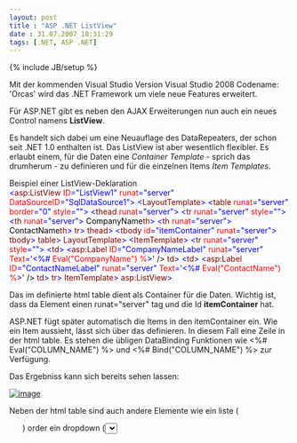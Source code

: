 ```yaml
---
layout: post
title : "ASP .NET ListView"
date : 31.07.2007 18:31:29
tags: [.NET, ASP .NET]
---
```

{% include JB/setup %}

Mit der kommenden Visual Studio Version Visual Studio 2008 Codename: 'Orcas' wird das .NET Framework um viele neue Features erweitert.

Für ASP.NET gibt es neben den AJAX Erweiterungen nun auch ein neues Control namens **ListView**.

Es handelt sich dabei um eine Neuauflage des DataRepeaters, der schon seit .NET 1.0 enthalten ist. Das ListView ist aber wesentlich flexibler. Es erlaubt einem, für die Daten eine *Container Template* - sprich das drumherum - zu definieren und für die einzelnen Items *Item Templates*.

 <div class="wlWriterSmartContent" id="F2210F5F-69EB-4d4c-AFF7-B8A050E9CC72:82a9369c-faf7-4176-8bc2-13c79fa852c7" contenteditable="false" style="padding-right: 0px; display: inline; padding-left: 0px; float: none; padding-bottom: 0px; margin: 0px; padding-top: 0px">Beispiel einer ListView-Deklaration <div><span style="color: #0000FF;"><</span><span style="color: #800000;">asp:ListView </span><span style="color: #FF0000;">ID</span><span style="color: #0000FF;">="ListView1"</span><span style="color: #FF0000;"> runat</span><span style="color: #0000FF;">="server"</span><span style="color: #FF0000;"> DataSourceID</span><span style="color: #0000FF;">="SqlDataSource1"</span><span style="color: #0000FF;">></span><span style="color: #000000;"> </span><span style="color: #0000FF;"><</span><span style="color: #800000;">LayoutTemplate</span><span style="color: #0000FF;">></span><span style="color: #000000;"> </span><span style="color: #0000FF;"><</span><span style="color: #800000;">table </span><span style="color: #FF0000;">runat</span><span style="color: #0000FF;">="server"</span><span style="color: #FF0000;"> border</span><span style="color: #0000FF;">="0"</span><span style="color: #FF0000;"> style</span><span style="color: #0000FF;">=""</span><span style="color: #0000FF;">></span><span style="color: #000000;"> </span><span style="color: #0000FF;"><</span><span style="color: #800000;">thead </span><span style="color: #FF0000;">runat</span><span style="color: #0000FF;">="server"</span><span style="color: #0000FF;">></span><span style="color: #000000;"> </span><span style="color: #0000FF;"><</span><span style="color: #800000;">tr </span><span style="color: #FF0000;">runat</span><span style="color: #0000FF;">="server"</span><span style="color: #FF0000;"> style</span><span style="color: #0000FF;">=""</span><span style="color: #0000FF;">></span><span style="color: #000000;"> </span><span style="color: #0000FF;"><</span><span style="color: #800000;">th </span><span style="color: #FF0000;">runat</span><span style="color: #0000FF;">="server"</span><span style="color: #0000FF;">></span><span style="color: #000000;"> CompanyName</span><span style="color: #0000FF;"></</span><span style="color: #800000;">th</span><span style="color: #0000FF;">></span><span style="color: #000000;"> </span><span style="color: #0000FF;"><</span><span style="color: #800000;">th </span><span style="color: #FF0000;">runat</span><span style="color: #0000FF;">="server"</span><span style="color: #0000FF;">></span><span style="color: #000000;"> ContactName</span><span style="color: #0000FF;"></</span><span style="color: #800000;">th</span><span style="color: #0000FF;">></span><span style="color: #000000;"> </span><span style="color: #0000FF;"></</span><span style="color: #800000;">tr</span><span style="color: #0000FF;">></span><span style="color: #000000;"> </span><span style="color: #0000FF;"></</span><span style="color: #800000;">thead</span><span style="color: #0000FF;">></span><span style="color: #000000;"> </span><span style="color: #0000FF;"><</span><span style="color: #800000;">tbody </span><span style="color: #FF0000;">id</span><span style="color: #0000FF;">="itemContainer"</span><span style="color: #FF0000;"> runat</span><span style="color: #0000FF;">="server"</span><span style="color: #0000FF;">></span><span style="color: #000000;"> </span><span style="color: #0000FF;"></</span><span style="color: #800000;">tbody</span><span style="color: #0000FF;">></span><span style="color: #000000;"> </span><span style="color: #0000FF;"></</span><span style="color: #800000;">table</span><span style="color: #0000FF;">></span><span style="color: #000000;"> </span><span style="color: #0000FF;"></</span><span style="color: #800000;">LayoutTemplate</span><span style="color: #0000FF;">></span><span style="color: #000000;"> </span><span style="color: #0000FF;"><</span><span style="color: #800000;">ItemTemplate</span><span style="color: #0000FF;">></span><span style="color: #000000;"> </span><span style="color: #0000FF;"><</span><span style="color: #800000;">tr </span><span style="color: #FF0000;">runat</span><span style="color: #0000FF;">="server"</span><span style="color: #FF0000;"> style</span><span style="color: #0000FF;">=""</span><span style="color: #0000FF;">></span><span style="color: #000000;"> </span><span style="color: #0000FF;"><</span><span style="color: #800000;">td</span><span style="color: #0000FF;">></span><span style="color: #000000;"> </span><span style="color: #0000FF;"><</span><span style="color: #800000;">asp:Label </span><span style="color: #FF0000;">ID</span><span style="color: #0000FF;">="CompanyNameLabel"</span><span style="color: #FF0000;"> runat</span><span style="color: #0000FF;">="server"</span><span style="color: #FF0000;"> Text</span><span style="color: #0000FF;">='<%# </span><span style="color: #FF0000;">Eval("CompanyName") %</span><span style="color: #0000FF;">></span><span style="color: #000000;">' /> </span><span style="color: #0000FF;"></</span><span style="color: #800000;">td</span><span style="color: #0000FF;">></span><span style="color: #000000;"> </span><span style="color: #0000FF;"><</span><span style="color: #800000;">td</span><span style="color: #0000FF;">></span><span style="color: #000000;"> </span><span style="color: #0000FF;"><</span><span style="color: #800000;">asp:Label </span><span style="color: #FF0000;">ID</span><span style="color: #0000FF;">="ContactNameLabel"</span><span style="color: #FF0000;"> runat</span><span style="color: #0000FF;">="server"</span><span style="color: #FF0000;"> Text</span><span style="color: #0000FF;">='<%# </span><span style="color: #FF0000;">Eval("ContactName") %</span><span style="color: #0000FF;">></span><span style="color: #000000;">' /> </span><span style="color: #0000FF;"></</span><span style="color: #800000;">td</span><span style="color: #0000FF;">></span><span style="color: #000000;"> </span><span style="color: #0000FF;"></</span><span style="color: #800000;">tr</span><span style="color: #0000FF;">></span><span style="color: #000000;"> </span><span style="color: #0000FF;"></</span><span style="color: #800000;">ItemTemplate</span><span style="color: #0000FF;">></span><span style="color: #000000;"> </span><span style="color: #0000FF;"></</span><span style="color: #800000;">asp:ListView</span><span style="color: #0000FF;">></span><span style="color: #000000;"> </span></div> </div>

Das im <LayoutTemplate> definierte html table dient als Container für die Daten. Wichtig ist, dass da <tbody> Element einen runat="server" tag und die Id **itemContainer** hat.

ASP.NET fügt später automatisch die Items in den itemContainer ein. Wie ein Item aussieht, lässt sich über das <ItemTemplate> definieren. In diesem Fall eine Zeile in der html table. Es stehen die übligen DataBinding Funktionen wie <%# Eval("COLUMN_NAME") %> und <%# Bind("COLUMN_NAME") %> zur Verfügung.

Das Ergebniss kann sich bereits sehen lassen:

[![image](http://www.dev-jc-vb.de/dev-jc-vb/blog/images/ASP.NETListView_F8B1/image_thumb.png)](http://www.dev-jc-vb.de/dev-jc-vb/blog/images/ASP.NETListView_F8B1/image.png) 

Neben der html table sind auch andere Elemente wie ein liste (<ul>) order ein dropdown (<select>) möglich.

Das ListView untersützt im Gegensatz zum DataRepeater auch noch Insert, Update und Delete Funktionen. Anders als beim GridView lässt sich hier das Template für eine ganze Zeile definieren und nicht nur für die einzelnen Zellen.

Aus meiner Sicht ersetzt das ListView die bisherigen ASP.NET DataControls in den meisten Funktionen, nur nach einem Automatischen Sorting feature suche ich vergeblich ...
